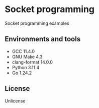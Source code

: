 # Socket programming

Socket programming examples

## Environments and tools

- GCC 11.4.0
- GNU Make 4.3
- clang-format 14.0.0
- Python 3.11.4
- Go 1.24.2

## License

Unlicense
